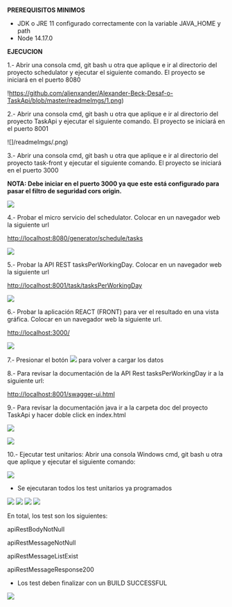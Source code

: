 **PREREQUISITOS MINIMOS**

- JDK o JRE 11 configurado correctamente con la variable JAVA\_HOME y path
- Node 14.17.0

**EJECUCION**

1.- Abrir una consola cmd, git bash u otra que aplique e ir al directorio del proyecto schedulator y ejecutar el siguiente comando. El proyecto se iniciará en el puerto 8080

!https://github.com/alienxander/Alexander-Beck-Desaf-o-TaskApi/blob/master/readmeImgs/1.png)

2.- Abrir una consola cmd, git bash u otra que aplique e ir al directorio del proyecto TaskApi y ejecutar el siguiente comando. El proyecto se iniciará en el puerto 8001

![]/readmeImgs/.png)

3.- Abrir una consola cmd, git bash u otra que aplique e ir al directorio del proyecto task-front y ejecutar el siguiente comando. El proyecto se iniciará en el puerto 3000

**NOTA: Debe iniciar en el puerto 3000 ya que este está configurado para pasar el filtro de seguridad cors origin.**

![](RackMultipart20210529-4-zf52m1_html_85bb718aa49ca701.png)

4.- Probar el micro servicio del schedulator. Colocar en un navegador web la siguiente url

[http://localhost:8080/generator/schedule/tasks](http://localhost:8080/generator/schedule/tasks)

![](RackMultipart20210529-4-zf52m1_html_5bcc86404845f0d9.png)

5.- Probar la API REST tasksPerWorkingDay. Colocar en un navegador web la siguiente url

[http://localhost:8001/task/tasksPerWorkingDay](http://localhost:8001/task/tasksPerWorkingDay)

![](RackMultipart20210529-4-zf52m1_html_566a1a3437f820a.png)

6.- Probar la aplicación REACT (FRONT) para ver el resultado en una vista gráfica. Colocar en un navegador web la siguiente url.

[http://localhost:3000/](http://localhost:3000/)

![](RackMultipart20210529-4-zf52m1_html_b9131e37a1cf807.png)

7.- Presionar el botón ![](RackMultipart20210529-4-zf52m1_html_ae0606980a33946f.png) para volver a cargar los datos

8.- Para revisar la documentación de la API Rest tasksPerWorkingDay ir a la siguiente url:

[http://localhost:8001/swagger-ui.html](http://localhost:8001/swagger-ui.html)

9.- Para revisar la documentación java ir a la carpeta doc del proyecto TaskApi y hacer doble click en index.html

![](RackMultipart20210529-4-zf52m1_html_e8ba490839f9fc34.png)

![](RackMultipart20210529-4-zf52m1_html_3d4c1d7b7013bcee.png)

10.- Ejecutar test unitarios: Abrir una consola Windows cmd, git bash u otra que aplique y ejecutar el siguiente comando:

![](RackMultipart20210529-4-zf52m1_html_95a6cce544b74f01.png)

- Se ejecutaran todos los test unitarios ya programados

![](RackMultipart20210529-4-zf52m1_html_3bff80ecd5d11535.gif) ![](RackMultipart20210529-4-zf52m1_html_3bff80ecd5d11535.gif) ![](RackMultipart20210529-4-zf52m1_html_3bff80ecd5d11535.gif) ![](RackMultipart20210529-4-zf52m1_html_9c45eff6c9fb80f0.png)

En total, los test son los siguientes:

apiRestBodyNotNull

apiRestMessageNotNull

apiRestMessageListExist

apiRestMessageResponse200

- Los test deben finalizar con un BUILD SUCCESSFUL

![](RackMultipart20210529-4-zf52m1_html_f15d8f1dc6e3283d.png)
